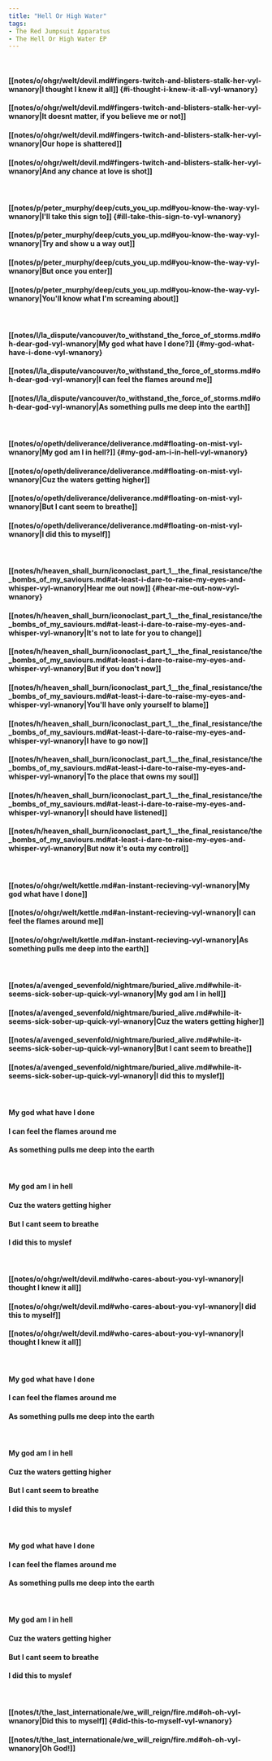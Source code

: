 ```yaml
---
title: "Hell Or High Water"
tags:
- The Red Jumpsuit Apparatus
- The Hell Or High Water EP
---
```

&nbsp;
#### [[notes/o/ohgr/welt/devil.md#fingers-twitch-and-blisters-stalk-her-vyl-wnanory|I thought I knew it all]] {#i-thought-i-knew-it-all-vyl-wnanory}
#### [[notes/o/ohgr/welt/devil.md#fingers-twitch-and-blisters-stalk-her-vyl-wnanory|It doesnt matter, if you believe me or not]]
#### [[notes/o/ohgr/welt/devil.md#fingers-twitch-and-blisters-stalk-her-vyl-wnanory|Our hope is shattered]]
#### [[notes/o/ohgr/welt/devil.md#fingers-twitch-and-blisters-stalk-her-vyl-wnanory|And any chance at love is shot]]
&nbsp;
#### [[notes/p/peter_murphy/deep/cuts_you_up.md#you-know-the-way-vyl-wnanory|I'll take this sign to]] {#ill-take-this-sign-to-vyl-wnanory}
#### [[notes/p/peter_murphy/deep/cuts_you_up.md#you-know-the-way-vyl-wnanory|Try and show u a way out]]
#### [[notes/p/peter_murphy/deep/cuts_you_up.md#you-know-the-way-vyl-wnanory|But once you enter]]
#### [[notes/p/peter_murphy/deep/cuts_you_up.md#you-know-the-way-vyl-wnanory|You'll know what I'm screaming about]]
&nbsp;
#### [[notes/l/la_dispute/vancouver/to_withstand_the_force_of_storms.md#oh-dear-god-vyl-wnanory|My god what have I done?]] {#my-god-what-have-i-done-vyl-wnanory}
#### [[notes/l/la_dispute/vancouver/to_withstand_the_force_of_storms.md#oh-dear-god-vyl-wnanory|I can feel the flames around me]]
#### [[notes/l/la_dispute/vancouver/to_withstand_the_force_of_storms.md#oh-dear-god-vyl-wnanory|As something pulls me deep into the earth]]
&nbsp;
#### [[notes/o/opeth/deliverance/deliverance.md#floating-on-mist-vyl-wnanory|My god am I in hell?]] {#my-god-am-i-in-hell-vyl-wnanory}
#### [[notes/o/opeth/deliverance/deliverance.md#floating-on-mist-vyl-wnanory|Cuz the waters getting higher]]
#### [[notes/o/opeth/deliverance/deliverance.md#floating-on-mist-vyl-wnanory|But I cant seem to breathe]]
#### [[notes/o/opeth/deliverance/deliverance.md#floating-on-mist-vyl-wnanory|I did this to myself]]
&nbsp;
#### [[notes/h/heaven_shall_burn/iconoclast_part_1__the_final_resistance/the_bombs_of_my_saviours.md#at-least-i-dare-to-raise-my-eyes-and-whisper-vyl-wnanory|Hear me out now]] {#hear-me-out-now-vyl-wnanory}
#### [[notes/h/heaven_shall_burn/iconoclast_part_1__the_final_resistance/the_bombs_of_my_saviours.md#at-least-i-dare-to-raise-my-eyes-and-whisper-vyl-wnanory|It's not to late for you to change]]
#### [[notes/h/heaven_shall_burn/iconoclast_part_1__the_final_resistance/the_bombs_of_my_saviours.md#at-least-i-dare-to-raise-my-eyes-and-whisper-vyl-wnanory|But if you don't now]]
#### [[notes/h/heaven_shall_burn/iconoclast_part_1__the_final_resistance/the_bombs_of_my_saviours.md#at-least-i-dare-to-raise-my-eyes-and-whisper-vyl-wnanory|You'll have only yourself to blame]]
#### [[notes/h/heaven_shall_burn/iconoclast_part_1__the_final_resistance/the_bombs_of_my_saviours.md#at-least-i-dare-to-raise-my-eyes-and-whisper-vyl-wnanory|I have to go now]]
#### [[notes/h/heaven_shall_burn/iconoclast_part_1__the_final_resistance/the_bombs_of_my_saviours.md#at-least-i-dare-to-raise-my-eyes-and-whisper-vyl-wnanory|To the place that owns my soul]]
#### [[notes/h/heaven_shall_burn/iconoclast_part_1__the_final_resistance/the_bombs_of_my_saviours.md#at-least-i-dare-to-raise-my-eyes-and-whisper-vyl-wnanory|I should have listened]]
#### [[notes/h/heaven_shall_burn/iconoclast_part_1__the_final_resistance/the_bombs_of_my_saviours.md#at-least-i-dare-to-raise-my-eyes-and-whisper-vyl-wnanory|But now it's outa my control]]
&nbsp;
#### [[notes/o/ohgr/welt/kettle.md#an-instant-recieving-vyl-wnanory|My god what have I done]]
#### [[notes/o/ohgr/welt/kettle.md#an-instant-recieving-vyl-wnanory|I can feel the flames around me]]
#### [[notes/o/ohgr/welt/kettle.md#an-instant-recieving-vyl-wnanory|As something pulls me deep into the earth]]
&nbsp;
#### [[notes/a/avenged_sevenfold/nightmare/buried_alive.md#while-it-seems-sick-sober-up-quick-vyl-wnanory|My god am I in hell]]
#### [[notes/a/avenged_sevenfold/nightmare/buried_alive.md#while-it-seems-sick-sober-up-quick-vyl-wnanory|Cuz the waters getting higher]]
#### [[notes/a/avenged_sevenfold/nightmare/buried_alive.md#while-it-seems-sick-sober-up-quick-vyl-wnanory|But I cant seem to breathe]]
#### [[notes/a/avenged_sevenfold/nightmare/buried_alive.md#while-it-seems-sick-sober-up-quick-vyl-wnanory|I did this to myslef]]
&nbsp;
#### My god what have I done
#### I can feel the flames around me
#### As something pulls me deep into the earth
&nbsp;
#### My god am I in hell
#### Cuz the waters getting higher
#### But I cant seem to breathe
#### I did this to myslef
&nbsp;
#### [[notes/o/ohgr/welt/devil.md#who-cares-about-you-vyl-wnanory|I thought I knew it all]]
#### [[notes/o/ohgr/welt/devil.md#who-cares-about-you-vyl-wnanory|I did this to myself]]
#### [[notes/o/ohgr/welt/devil.md#who-cares-about-you-vyl-wnanory|I thought I knew it all]]
&nbsp;
#### My god what have I done
#### I can feel the flames around me
#### As something pulls me deep into the earth
&nbsp;
#### My god am I in hell
#### Cuz the waters getting higher
#### But I cant seem to breathe
#### I did this to myslef
&nbsp;
#### My god what have I done
#### I can feel the flames around me
#### As something pulls me deep into the earth
&nbsp;
#### My god am I in hell
#### Cuz the waters getting higher
#### But I cant seem to breathe
#### I did this to myslef
&nbsp;
#### [[notes/t/the_last_internationale/we_will_reign/fire.md#oh-oh-vyl-wnanory|Did this to myself]] {#did-this-to-myself-vyl-wnanory}
#### [[notes/t/the_last_internationale/we_will_reign/fire.md#oh-oh-vyl-wnanory|Oh God!]]
